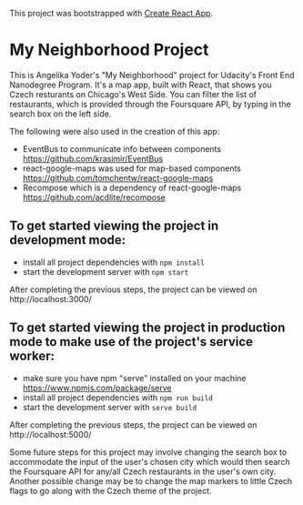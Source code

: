 This project was bootstrapped with [Create React App](https://github.com/facebook/create-react-app).
# My Neighborhood Project

This is Angelika Yoder's "My Neighborhood" project for Udacity's Front End Nanodegree Program.
It's a map app, built with React,  that shows you Czech resturants on Chicago's West Side. You can filter the list of restaurants, which is provided through the Foursquare API, by typing in the search box on the left side.

The following were also used in the creation of this app:
* EventBus to communicate info between components https://github.com/krasimir/EventBus
* react-google-maps was used for map-based components https://github.com/tomchentw/react-google-maps
* Recompose which is a dependency of react-google-maps https://github.com/acdlite/recompose

## To get started viewing the project in development mode:

* install all project dependencies with `npm install`
* start the development server with `npm start`

After completing the previous steps, the project can be viewed on http://localhost:3000/

## To get started viewing the project in production mode to make use of the project's service worker:

* make sure you have npm "serve" installed on your machine https://www.npmjs.com/package/serve
* install all project dependencies with `npm run build`
* start the development server with `serve build`

After completing the previous steps, the project can be viewed on http://localhost:5000/


Some future steps for this project may involve changing the search box to accommodate the input of the user's chosen city which would then search the Foursquare API for any/all Czech restaurants in the user's own city. Another possible change may be to change the map markers to little Czech flags to go along with the Czech theme of the project.
